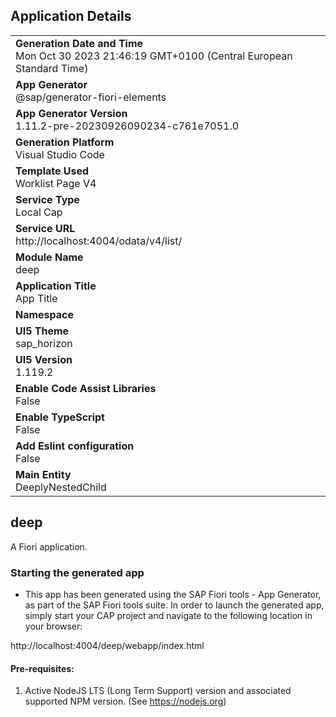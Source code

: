 ## Application Details
|               |
| ------------- |
|**Generation Date and Time**<br>Mon Oct 30 2023 21:46:19 GMT+0100 (Central European Standard Time)|
|**App Generator**<br>@sap/generator-fiori-elements|
|**App Generator Version**<br>1.11.2-pre-20230926090234-c761e7051.0|
|**Generation Platform**<br>Visual Studio Code|
|**Template Used**<br>Worklist Page V4|
|**Service Type**<br>Local Cap|
|**Service URL**<br>http://localhost:4004/odata/v4/list/
|**Module Name**<br>deep|
|**Application Title**<br>App Title|
|**Namespace**<br>|
|**UI5 Theme**<br>sap_horizon|
|**UI5 Version**<br>1.119.2|
|**Enable Code Assist Libraries**<br>False|
|**Enable TypeScript**<br>False|
|**Add Eslint configuration**<br>False|
|**Main Entity**<br>DeeplyNestedChild|

## deep

A Fiori application.

### Starting the generated app

-   This app has been generated using the SAP Fiori tools - App Generator, as part of the SAP Fiori tools suite.  In order to launch the generated app, simply start your CAP project and navigate to the following location in your browser:

http://localhost:4004/deep/webapp/index.html

#### Pre-requisites:

1. Active NodeJS LTS (Long Term Support) version and associated supported NPM version.  (See https://nodejs.org)


